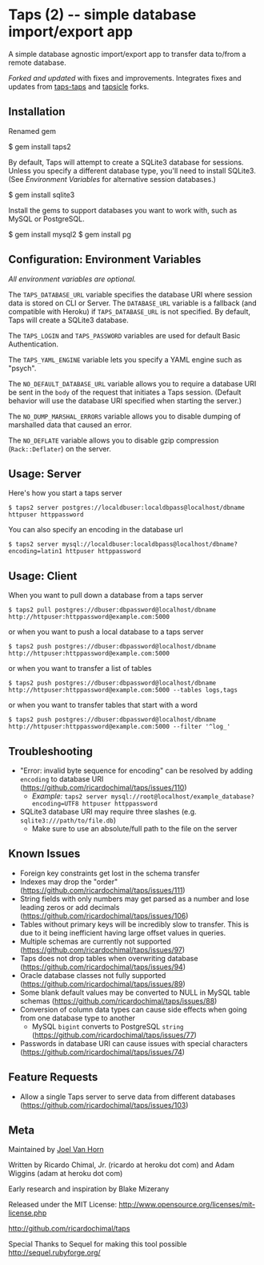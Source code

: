 # Taps (2) -- simple database import/export app

A simple database agnostic import/export app to transfer data to/from a remote database.

*Forked and updated* with fixes and improvements. Integrates fixes and updates from [taps-taps](https://github.com/wijet/taps) and [tapsicle](https://github.com/jiffyondemand/tapsicle) forks.

## Installation

Renamed gem

  $ gem install taps2

By default, Taps will attempt to create a SQLite3 database for sessions. Unless you specify a different database type, you'll need to install SQLite3. (See _Environment Variables_ for alternative session databases.)

  $ gem install sqlite3

Install the gems to support databases you want to work with, such as MySQL or PostgreSQL.

  $ gem install mysql2
  $ gem install pg

## Configuration: Environment Variables

_All environment variables are optional._

The `TAPS_DATABASE_URL` variable specifies the database URI where session data is stored on CLI or Server.
The `DATABASE_URL` variable is a fallback (and compatible with Heroku) if `TAPS_DATABASE_URL` is not specified.
By default, Taps will create a SQLite3 database.

The `TAPS_LOGIN` and `TAPS_PASSWORD` variables are used for default Basic Authentication.

The `TAPS_YAML_ENGINE` variable lets you specify a YAML engine such as "psych".

The `NO_DEFAULT_DATABASE_URL` variable allows you to require a database URI be sent in the `body` of the request that initiates a Taps session. (Default behavior will use the database URI specified when starting the server.)

The `NO_DUMP_MARSHAL_ERRORS` variable allows you to disable dumping of marshalled data that caused an error.

The `NO_DEFLATE` variable allows you to disable gzip compression (`Rack::Deflater`) on the server.

## Usage: Server

Here's how you start a taps server

    $ taps2 server postgres://localdbuser:localdbpass@localhost/dbname httpuser httppassword

You can also specify an encoding in the database url

    $ taps2 server mysql://localdbuser:localdbpass@localhost/dbname?encoding=latin1 httpuser httppassword

## Usage: Client

When you want to pull down a database from a taps server

    $ taps2 pull postgres://dbuser:dbpassword@localhost/dbname http://httpuser:httppassword@example.com:5000

or when you want to push a local database to a taps server

    $ taps2 push postgres://dbuser:dbpassword@localhost/dbname http://httpuser:httppassword@example.com:5000

or when you want to transfer a list of tables

    $ taps2 push postgres://dbuser:dbpassword@localhost/dbname http://httpuser:httppassword@example.com:5000 --tables logs,tags

or when you want to transfer tables that start with a word

    $ taps2 push postgres://dbuser:dbpassword@localhost/dbname http://httpuser:httppassword@example.com:5000 --filter '^log_'

## Troubleshooting

* "Error: invalid byte sequence for encoding" can be resolved by adding `encoding` to database URI (https://github.com/ricardochimal/taps/issues/110)
  * *Example:* `taps2 server mysql://root@localhost/example_database?encoding=UTF8 httpuser httppassword`
* SQLite3 database URI may require three slashes (e.g. `sqlite3:///path/to/file.db`)
  * Make sure to use an absolute/full path to the file on the server

## Known Issues

* Foreign key constraints get lost in the schema transfer
* Indexes may drop the "order" (https://github.com/ricardochimal/taps/issues/111)
* String fields with only numbers may get parsed as a number and lose leading zeros or add decimals (https://github.com/ricardochimal/taps/issues/106)
* Tables without primary keys will be incredibly slow to transfer. This is due to it being inefficient having large offset values in queries.
* Multiple schemas are currently not supported (https://github.com/ricardochimal/taps/issues/97)
* Taps does not drop tables when overwriting database (https://github.com/ricardochimal/taps/issues/94)
* Oracle database classes not fully supported (https://github.com/ricardochimal/taps/issues/89)
* Some blank default values may be converted to NULL in MySQL table schemas (https://github.com/ricardochimal/taps/issues/88)
* Conversion of column data types can cause side effects when going from one database type to another
  * MySQL `bigint` converts to PostgreSQL `string` (https://github.com/ricardochimal/taps/issues/77)
* Passwords in database URI can cause issues with special characters (https://github.com/ricardochimal/taps/issues/74)

## Feature Requests

* Allow a single Taps server to serve data from different databases (https://github.com/ricardochimal/taps/issues/103)

## Meta

Maintained by [Joel Van Horn](http://github.com/joelvh)

Written by Ricardo Chimal, Jr. (ricardo at heroku dot com) and Adam Wiggins (adam at heroku dot com)

Early research and inspiration by Blake Mizerany

Released under the MIT License: http://www.opensource.org/licenses/mit-license.php

http://github.com/ricardochimal/taps

Special Thanks to Sequel for making this tool possible http://sequel.rubyforge.org/
